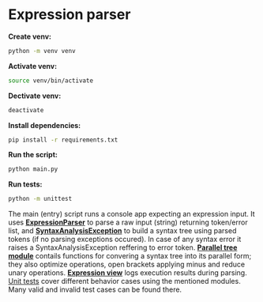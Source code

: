 # Expression parser

**Create venv:**
```bash
python -m venv venv
```

**Activate venv:**
```bash
source venv/bin/activate
```

**Dectivate venv:**
```bash
deactivate
```

**Install dependencies:**
```bash
pip install -r requirements.txt
```

**Run the script:**
```bash
python main.py
```

**Run tests:**
```bash
python -m unittest
```

The main (entry) script runs a console app expecting an expression input. It uses **[ExpressionParser](./expression_parser/parser/expression_parser.py)** to parse a raw input (string) returning token/error list, and **[SyntaxAnalysisException](./expression_parser/analyzer/syntax_analyzer.py)** to build a syntax tree using parsed tokens (if no parsing exceptions occured). In case of any syntax error it raises a SyntaxAnalysisException reffering to error token. **[Parallel tree module](./expression_parser/parallel_tree)** contails functions for convering a syntax tree into its parallel form; they also optimize operations, open brackets applying minus and reduce unary operations. **[Expression view](./expression_parser/tree_output/expression_view.py)** logs execution results during parsing.
<br />
[Unit tests](./test) cover different behavior cases using the mentioned modules. Many valid and invalid test cases can be found there.
